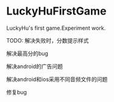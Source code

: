 LuckyHuFirstGame
================

LuckyHu's first game.Experiment work.

TODO:
解决失败时，分数提示样式

解决最高分的bug

解决android的广告问题

解决android和ios采用不同音频文件的问题

修复bug
